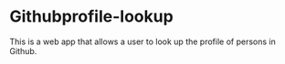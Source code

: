 # Githubprofile-lookup
This is a web app that allows a user to look up the profile of persons in Github.
